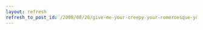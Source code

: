 ```yaml
---
layout: refresh
refresh_to_post_id: /2008/08/28/give-me-your-creepy-your-romeroesque-your-shuffling-masses-yearning-to-eat-brains
---
```

